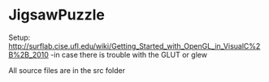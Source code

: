JigsawPuzzle
============

Setup: http://surflab.cise.ufl.edu/wiki/Getting_Started_with_OpenGL_in_VisualC%2B%2B_2010
-in case there is trouble with the GLUT or glew

All source files are in the src folder
